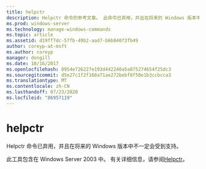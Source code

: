 ```yaml
---
title: helpctr
description: Helpctr 命令的参考文章。 此命令已弃用，并且在将来的 Windows 版本中不保证其受支持。
ms.prod: windows-server
ms.technology: manage-windows-commands
ms.topic: article
ms.assetid: d19ff7dc-57fb-49b2-aad7-b6b040f3fb49
author: coreyp-at-msft
ms.author: coreyp
manager: dongill
ms.date: 10/16/2017
ms.openlocfilehash: 8954e726227e193d442240a5a875274654f25dc3
ms.sourcegitcommit: d5e27c1f2f168a71ae272bebf8f50e1b3ccbcca3
ms.translationtype: MT
ms.contentlocale: zh-CN
ms.lasthandoff: 07/23/2020
ms.locfileid: "86957119"
---
```

# <a name="helpctr"></a>helpctr

Helpctr 命令已弃用，并且在将来的 Windows 版本中不一定会受到支持。

此工具包含在 Windows Server 2003 中。 有关详细信息，请参阅[Helpctr](/previous-versions/orphan-topics/ws.10/cc755821(v=ws.10))。
